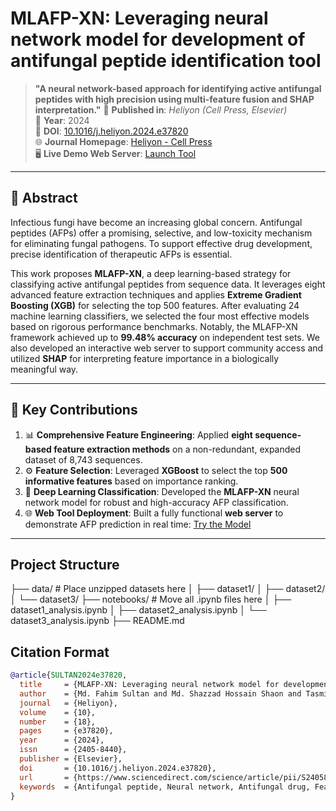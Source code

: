 # MLAFP-XN: Leveraging neural network model for development of antifungal peptide identification tool
> **"A neural network-based approach for identifying active antifungal peptides with high precision using multi-feature fusion and SHAP interpretation."**
📄 **Published in**: *Heliyon (Cell Press, Elsevier)*  
📅 **Year**: 2024  
🔗 **DOI**: [10.1016/j.heliyon.2024.e37820](https://doi.org/10.1016/j.heliyon.2024.e37820)  
🌐 **Journal Homepage**: [Heliyon - Cell Press](https://www.cell.com/heliyon)  
🖥️ **Live Demo Web Server**: [Launch Tool](https://immediate-rash-hire.anvil.app/)
---

## 🧠 Abstract

Infectious fungi have become an increasing global concern. Antifungal peptides (AFPs) offer a promising, selective, and low-toxicity mechanism for eliminating fungal pathogens. To support effective drug development, precise identification of therapeutic AFPs is essential.

This work proposes **MLAFP-XN**, a deep learning-based strategy for classifying active antifungal peptides from sequence data. It leverages eight advanced feature extraction techniques and applies **Extreme Gradient Boosting (XGB)** for selecting the top 500 features. After evaluating 24 machine learning classifiers, we selected the four most effective models based on rigorous performance benchmarks. Notably, the MLAFP-XN framework achieved up to **99.48% accuracy** on independent test sets. We also developed an interactive web server to support community access and utilized **SHAP** for interpreting feature importance in a biologically meaningful way.

---

## 🧪 Key Contributions

1. 📊 **Comprehensive Feature Engineering**: Applied **eight sequence-based feature extraction methods** on a non-redundant, expanded dataset of 8,743 sequences.
2. ⚙️ **Feature Selection**: Leveraged **XGBoost** to select the top **500 informative features** based on importance ranking.
3. 🧠 **Deep Learning Classification**: Developed the **MLAFP-XN** neural network model for robust and high-accuracy AFP classification.
4. 🌐 **Web Tool Deployment**: Built a fully functional **web server** to demonstrate AFP prediction in real time: [Try the Model](https://immediate-rash-hire.anvil.app/)

---


## Project Structure
├── data/ # Place unzipped datasets here
│ ├── dataset1/
│ ├── dataset2/
│ └── dataset3/
├── notebooks/ # Move all .ipynb files here
│ ├── dataset1_analysis.ipynb
│ ├── dataset2_analysis.ipynb
│ └── dataset3_analysis.ipynb
├── README.md


## Citation Format


```bibtex
@article{SULTAN2024e37820,
  title     = {MLAFP-XN: Leveraging neural network model for development of antifungal peptide identification tool},
  author    = {Md. Fahim Sultan and Md. Shazzad Hossain Shaon and Tasmin Karim and Md. Mamun Ali and Md. Zahid Hasan and Kawsar Ahmed and Francis M. Bui and Li Chen and Vigneswaran Dhasarathan and Mohammad Ali Moni},
  journal   = {Heliyon},
  volume    = {10},
  number    = {18},
  pages     = {e37820},
  year      = {2024},
  issn      = {2405-8440},
  publisher = {Elsevier},
  doi       = {10.1016/j.heliyon.2024.e37820},
  url       = {https://www.sciencedirect.com/science/article/pii/S2405844024138510},
  keywords  = {Antifungal peptide, Neural network, Antifungal drug, Feature extraction, Feature selection, Drug discovery}
}
